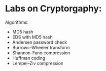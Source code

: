 
# Labs on Cryptorgaphy:

Algorithms:
+ MD5 hash
+ EDS with MD5 hash
+ Andersen password check
+ Burrows–Wheeler transform
+ Shannon-Fano compression
+ Huffman coding
+ Lempel–Ziv compression